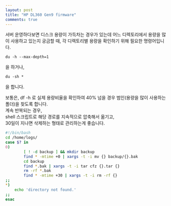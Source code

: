```yaml
---
layout: post
title: "HP DL360 Gen9 firmware"
comments: true
---
```


서버 운영하다보면 디스크 용량이 가득차는 경우가 있는데 어느 디렉토리에서 용량을 많이 사용하고 있는지 궁금할 때, 각 디렉토리별 용량을 확인하기 위해 필요한 명령어입니다.  

```
du -h --max-depth=1
```

을 하거나,  

```
du -sh *
```

을 합니다.  

보통은, df -h 로 실제 용량비율을 확인하여 40% 넘을 경우 범인(용량을 많이 사용하는 폴더)을 찾도록 합니다.  
계속 반복되는 경우,  
shell 스크립트로 해당 경로를 지속적으로 압축해서 옮기고,  
30일이 지나면 삭제하는 형태로 관리하는게 좋습니다.     


```sh
#!/bin/bash
cd /home/logs/
case $? in
0)
        [ ! -d backup ] && mkdir backup
        find * -mtime +0 | xargs -t -i mv {} backup/{}.bak
        cd backup
        find *.bak | xargs -t -i tar cfz {}.tar {}
        rm -rf *.bak
        find * -mtime +30 | xargs -t -i rm -rf {}
;;
*)
    echo 'directory not found.'
;;
esac
```
